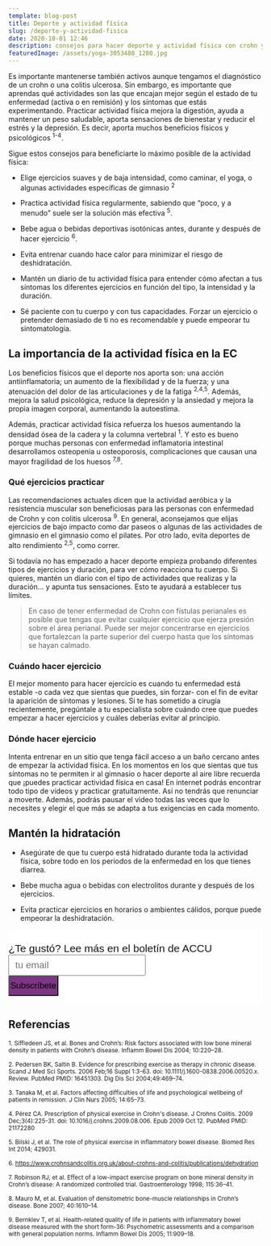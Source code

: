 ```yaml
---
template: blog-post
title: Deporte y actividad física
slug: /deporte-y-actividad-fisica
date: 2020-10-01 12:46
description: consejos para hacer deporte y actividad física con crohn y colitis ulcerosa
featuredImage: /assets/yoga-3053488_1280.jpg
---
```


Es importante mantenerse también activos aunque tengamos el diagnóstico de un crohn o una colitis ulcerosa. Sin embargo, es importante que aprendas qué actividades son las que encajan mejor según el estado de tu enfermedad (activa o en remisión) y los síntomas que estás experimentando. Practicar actividad física mejora la digestión, ayuda a mantener un peso saludable, aporta sensaciones de bienestar y reducir el estrés y la depresión. Es decir, aporta muchos beneficios físicos y psicológicos <sup>1-4</sup>. 

Sigue estos consejos para beneficiarte lo máximo posible de la actividad física:

- Elige ejercicios suaves y de baja intensidad, como caminar, el yoga, o algunas actividades específicas de gimnasio <sup>2</sup> 

- Practica actividad física regularmente, sabiendo que “poco, y a menudo” suele ser la solución más efectiva <sup>5</sup>.

- Bebe agua o bebidas deportivas isotónicas antes, durante y después de hacer ejercicio <sup>6</sup>.

- Evita entrenar cuando hace calor para minimizar el riesgo de deshidratación.

- Mantén un diario de tu actividad física para entender cómo afectan a tus síntomas los diferentes ejercicios en función del tipo, la intensidad y la duración.

- Sé paciente con tu cuerpo y con tus capacidades. Forzar un ejercicio o pretender demasiado de ti no es recomendable y puede empeorar tu sintomatología.

## La importancia de la actividad física en la EC

Los beneficios físicos que el deporte nos aporta son: una acción antiinflamatoria; un aumento de la flexibilidad y de la fuerza; y una atenuación del dolor de las articulaciones y de la fatiga <sup>2,4,5</sup>. Además, mejora la salud psicológica, reduce la depresión y la ansiedad y mejora la propia imagen corporal, aumentando la autoestima. 

Además, practicar actividad física refuerza los huesos aumentando la densidad ósea de la cadera y la columna vertebral <sup>1</sup>. Y esto es bueno porque muchas personas con enfermedad inflamatoria intestinal desarrollamos osteopenia u osteoporosis, complicaciones que causan una mayor fragilidad de los huesos <sup>7,8</sup>. 

### Qué ejercicios practicar

Las recomendaciones actuales dicen que la actividad aeróbica y la resistencia muscular son beneficiosas para las personas con enfermedad de Crohn y con colitis ulcerosa <sup>9</sup>. En general, aconsejamos que elijas ejercicios de bajo impacto como dar paseos o algunas de las actividades de gimnasio en el gimnasio como el pilates. Por otro lado, evita deportes de alto rendimiento <sup>2,5</sup>, como correr.

Si todavía no has empezado a hacer deporte empieza probando diferentes tipos de ejercicios y duración, para ver cómo reacciona tu cuerpo. Si quieres, mantén un diario con el tipo de actividades que realizas y la duración... y apunta tus sensaciones. Esto te ayudará a establecer tus límites.

> En caso de tener enfermedad de Crohn con fístulas perianales es posible que tengas que evitar cualquier ejercicio que ejerza presión sobre el área perianal. Puede ser mejor concentrarse en ejercicios que fortalezcan la parte superior del cuerpo hasta que los síntomas se hayan calmado. 

### Cuándo hacer ejercicio

El mejor momento para hacer ejercicio es cuando tu enfermedad está estable -o cada vez que sientas que puedes, sin forzar- con el fin de evitar la aparición de síntomas y lesiones. Si te has sometido a cirugía recientemente, pregúntale a tu especialista sobre cuándo cree que puedes empezar a hacer ejercicios y cuáles deberías evitar al principio. 

### Dónde hacer ejercicio

Intenta entrenar en un sitio que tenga fácil acceso a un baño cercano antes de empezar la actividad física. En los momentos en los que sientas que tus síntomas no te permiten ir al gimnasio o hacer deporte al aire libre recuerda que ¡puedes practicar actividad física en casa! En internet podrás encontrar todo tipo de vídeos y practicar gratuitamente. Así no tendrás que renunciar a moverte. Además, podrás pausar el video todas las veces que lo necesites y elegir el que más se adapta a tus exigencias en cada momento. 

## Mantén la hidratación

- Asegúrate de que tu cuerpo está hidratado durante toda la actividad física, sobre todo en los periodos de la enfermedad en los que tienes diarrea. 

- Bebe mucha agua o bebidas con electrolitos durante y después de los ejercicios. 

- Evita practicar ejercicios en horarios o ambientes cálidos, porque puede empeorar la deshidratación.


<!-- Begin Mailchimp Signup Form -->

<link href="//cdn-images.mailchimp.com/embedcode/slim-10_7.css" rel="stylesheet" type="text/css">
<style type="text/css">
#mc_embed_signup{background:#fff; clear:left; font:14px Helvetica,Arial,sans-serif; }
/* Add your own Mailchimp form style overrides in your site stylesheet or in this style block.
  We recommend moving this block and the preceding CSS link to the HEAD of your HTML file. */
</style>
<div id="mc_embed_signup">
<form action="https://accuesp.us12.list-manage.com/subscribe/post?u=924f0f9e69877235b6063654f&amp;id=b07eee52b9" method="post" id="mc-embedded-subscribe-form" style="padding: 5% 0px 3%;" name="mc-embedded-subscribe-form" class="validate" target="_blank" novalidate>
    <div id="mc_embed_signup_scroll">
<label for="mce-EMAIL" style="font-size: 21px;">¿Te gustó? Lee más en el boletín de ACCU </label>
<input type="email" style="font-size: 19px; padding: 0 0.6em; min-height: 42px;" value="" name="EMAIL" class="email" id="mce-EMAIL" placeholder="tu email" required>
    <!-- real people should not fill this in and expect good things - do not remove this or risk form bot signups-->
    <div style="position: absolute; left: -5000px;" aria-hidden="true"><input type="text" name="b_924f0f9e69877235b6063654f_b07eee52b9" tabindex="-1" value=""></div>
    <div class="clear"><input type="submit" style="background-color: #7d3584 !important; font-size: 17px; min-height: 40px !important;padding: 2px;marging-top: 1%;"value="Subscríbete" name="subscribe" id="mc-embedded-subscribe" class="button"></div>
    </div>
</form>
</div>

## Referencias

<sub>1. Siffledeen JS, et al. Bones and Crohn’s: Risk factors associated with low bone mineral density in patients with Crohn’s disease. Inflamm Bowel Dis 2004; 10:220–28.</sub>

<sub>2. Pedersen BK, Saltin B. Evidence for prescribing exercise as therapy in chronic disease. Scand J Med Sci Sports. 2006 Feb;16 Suppl 1:3-63. doi: 10.1111/j.1600-0838.2006.00520.x. Review. PubMed PMID: 16451303. Dig Dis Sci 2004;49:469–74.</sub>

<sub>3. Tanaka M, et al. Factors affecting difficulties of life and psychological wellbeing of patients in remission. J Clin Nurs 2005; 14:65–73.</sub>

<sub>4. Pérez CA. Prescription of physical exercise in Crohn's disease. J Crohns Colitis. 2009 Dec;3(4):225-31. doi: 10.1016/j.crohns.2009.08.006. Epub 2009 Oct 12. PubMed PMID: 21172280 </sub>

<sub>5. Bilski J, et al. The role of physical exercise in inflammatory bowel disease. Biomed Res Int 2014; 429031.</sub>

<sub>6. https://www.crohnsandcolitis.org.uk/about-crohns-and-colitis/publications/dehydration </sub>

<sub>7. Robinson RJ, et al. Effect of a low-impact exercise program on bone mineral density in Crohn’s disease: A randomized controlled trial. Gastroenterology 1998; 115:36–41. </sub>

<sub>8. Mauro M, et al. Evaluation of densitometric bone-muscle relationships in Crohn’s disease. Bone 2007; 40:1610–14.</sub>

<sub>9. Bernklev T, et al. Health-related quality of life in patients with inflammatory bowel disease measured with the short form-36: Psychometric assessments and a comparison with general population norms. Inflamm Bowel Dis 2005; 11:909–18. </sub>
